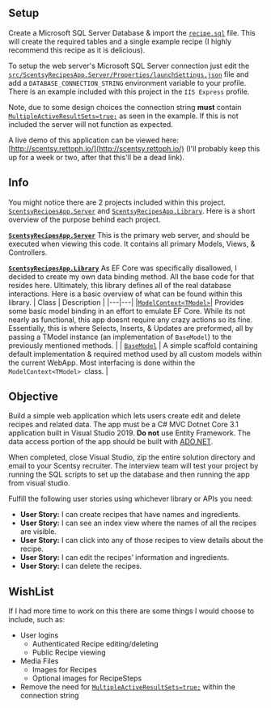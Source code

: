 

## Setup
Create a Microsoft SQL Server Database & import the [`recipe.sql`](https://github.com/rettoph/ScentsyRecipesApp/blob/master/recipe.sql) file. This will create the required tables and a single example recipe (I highly recommend this recipe as it is delicious).

To setup the web server's Microsoft SQL Server connection just edit the [`src/ScentsyRecipesApp.Server/Properties/launchSettings.json`](https://github.com/rettoph/ScentsyRecipesApp/blob/master/src/ScentsyRecipesApp.Server/Properties/launchSettings.json) file and add a `DATABASE_CONNECTION_STRING` environment variable to your profile. There is an example included with this project in the `IIS Express` profile.

Note, due to some design choices the connection string **must** contain [`MultipleActiveResultSets=true;`](https://docs.microsoft.com/en-us/dotnet/framework/data/adonet/sql/enabling-multiple-active-result-sets) as seen in the example. If this is not included the server will not function as expected.
 
A live demo of this application can be viewed here: [http://scentsy.rettoph.io/](http://scentsy.rettoph.io/) (I'll probably keep this up for a week or two, after that this'll be a dead link).

 ## Info
You might notice there are 2 projects included within this project. [`ScentsyRecipesApp.Server`](https://github.com/rettoph/ScentsyRecipesApp/tree/master/src/ScentsyRecipesApp.Server) and [`ScentsyRecipesApp.Library`](https://github.com/rettoph/ScentsyRecipesApp/tree/master/src/ScentsyRecipesApp.Library). Here is a short overview of the purpose behind each project.

[**`ScentsyRecipesApp.Server`**](https://github.com/rettoph/ScentsyRecipesApp/tree/master/src/ScentsyRecipesApp.Server)
This is the primary web server, and should be executed when viewing this code. It contains all primary Models, Views, & Controllers.

[**`ScentsyRecipesApp.Library`**](https://github.com/rettoph/ScentsyRecipesApp/tree/master/src/ScentsyRecipesApp.Library)
As EF Core was specifically disallowed, I decided to create my  own data binding method. All the base code for that resides here. Ultimately, this library defines all of the real database interactions. Here is a basic overview of what can be found within this library.
| Class | Description |
|---|---|
|[`ModelContext<TModel>`](https://github.com/rettoph/ScentsyRecipesApp/blob/master/src/ScentsyRecipesApp.Library/ModelContext.cs)| Provides some basic model binding in an effort to emulate EF Core. While its not nearly as functional, this app doesnt require any crazy actions so its fine. Essentially, this is where Selects, Inserts, & Updates are preformed, all by passing a TModel instance (an implementation of `BaseModel`) to the previously mentioned methods. |
| [`BaseModel`](https://github.com/rettoph/ScentsyRecipesApp/blob/master/src/ScentsyRecipesApp.Library/BaseModel.cs) | A simple scaffold containing default implementation & required method used by all custom models within the current WebApp. Most interfacing is done within the `ModelContext<TModel> `class. |


## Objective
Build a simple web application which lets users create edit and delete recipes and related data. The app must be a C# MVC Dotnet Core 3.1 application built in Visual Studio 2019. **Do not** use Entity Framework. The data access portion of the app should be built with [ADO.NET](https://docs.microsoft.com/en-us/dotnet/framework/data/adonet/ado-net-overview). 

When completed, close Visual Studio, zip the entire solution directory and email to your Scentsy recruiter. The interview team will test your project by running the SQL scripts to set up the database and then running the app from visual studio.

Fulfill the following user stories using whichever library or APIs you need:

-   **User Story:** I can create recipes that have names and ingredients.
-   **User Story:** I can see an index view where the names of all the recipes are visible.
-   **User Story:** I can click into any of those recipes to view details about the recipe.
-   **User Story:** I can edit the recipes’ information and ingredients.
-   **User Story:** I can delete the recipes.

## WishList
If I had more time to work on this there are some things I would choose to include, such as:
- User logins
	- Authenticated Recipe editing/deleting
	- Public Recipe viewing
- Media Files
	- Images for Recipes
	- Optional images for RecipeSteps
- Remove the need for [`MultipleActiveResultSets=true;`](https://docs.microsoft.com/en-us/dotnet/framework/data/adonet/sql/enabling-multiple-active-result-sets) within the connection string
